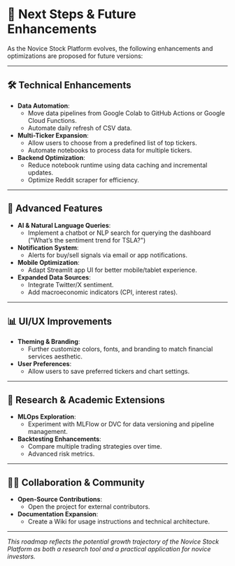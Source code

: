 # 🔮 Next Steps & Future Enhancements

As the Novice Stock Platform evolves, the following enhancements and optimizations are proposed for future versions:

---

## 🛠 Technical Enhancements

- **Data Automation**: 
    - Move data pipelines from Google Colab to GitHub Actions or Google Cloud Functions.
    - Automate daily refresh of CSV data.
- **Multi-Ticker Expansion**:
    - Allow users to choose from a predefined list of top tickers.
    - Automate notebooks to process data for multiple tickers.
- **Backend Optimization**:
    - Reduce notebook runtime using data caching and incremental updates.
    - Optimize Reddit scraper for efficiency.
  
---

## 🧠 Advanced Features

- **AI & Natural Language Queries**:
    - Implement a chatbot or NLP search for querying the dashboard ("What’s the sentiment trend for TSLA?")
- **Notification System**:
    - Alerts for buy/sell signals via email or app notifications.
- **Mobile Optimization**:
    - Adapt Streamlit app UI for better mobile/tablet experience.
- **Expanded Data Sources**:
    - Integrate Twitter/X sentiment.
    - Add macroeconomic indicators (CPI, interest rates).

---

## 📊 UI/UX Improvements

- **Theming & Branding**:
    - Further customize colors, fonts, and branding to match financial services aesthetic.
- **User Preferences**:
    - Allow users to save preferred tickers and chart settings.

---

## 📝 Research & Academic Extensions

- **MLOps Exploration**:
    - Experiment with MLFlow or DVC for data versioning and pipeline management.
- **Backtesting Enhancements**:
    - Compare multiple trading strategies over time.
    - Advanced risk metrics.

---

## 👩‍💻 Collaboration & Community

- **Open-Source Contributions**:
    - Open the project for external contributors.
- **Documentation Expansion**:
    - Create a Wiki for usage instructions and technical architecture.

---

*This roadmap reflects the potential growth trajectory of the Novice Stock Platform as both a research tool and a practical application for novice investors.*
